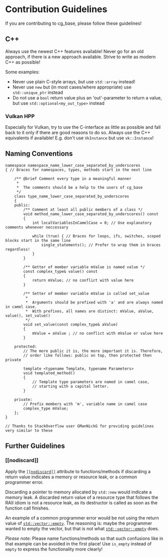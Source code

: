 # Contribution Guidelines

If you are contributing to cg_base, please follow these guidelines!

## C++

Always use the newest C++ features available! Never go for an old approach, if there is a new approach available.
Strive to write as modern C++ as possible!

Some examples:
* Never use plain C-style arrays, but use `std::array` instead!
* Never use `new` but (in most cases/where appropriate) use `std::unique_ptr` instead
* Do not use a `bool` return value plus an 'out'-parameter to return a value, but use `std::optional<my_out_type>` instead

### Vulkan HPP

Especially for Vulkan, try to use the C-interface as little as possible and fall back to it only if there are good reasons to do so. Always use the C++ equivalents if available! E.g. don't use `VkInstance` but use `vk::Instance`!

## Naming Conventions

```
namespace namespace_name_lower_case_separated_by_underscores
{ // Braces for namespaces, types, methods start in the next line

    /** @brief Comment every type in a meaningful manner
     *	
     *	The comments should be a help to the users of cg_base
     */
    class type_name_lower_case_separated_by_underscores
    { 
    public:
        /** Comment at least all public members of a class */
        void method_name_lower_case_separated_by_underscores() const
        {
            int localVariablesInCamelCase = 0; // Use explanatory comments whenever neccessary

            while (true) { // Braces for loops, ifs, switches, scoped blocks start in the same line
                single_statements(); // Prefer to wrap them in braces regardless!
            }
        }

        /** Getter of member variable mValue is named value */
        const complex_type& value() const
        {
            return mValue; // no conflict with value here
        }

        /** Setter of member variable mValue is called set_value 
         *
         *  Arguments should be prefixed with 'a' and are always named in camel case.
         *  With prefixes, all names are distinct: mValue, aValue, value(), set_value()
         */
        void set_value(const complex_type& aValue)
        {
            mValue = aValue ; // no conflict with mValue or value here
        }

    protected:
        // The more public it is, the more important it is. Therefore,
        // order like follows: public on top, then protected then private

        template <typename Template, typename Parameters>
        void templated_method()
        {
            // Template type parameters are named in camel case,
            // starting with a capital letter.
        }

    private:
        // Prefix members with 'm', variable name in camel case
        complex_type mValue;
    };
}

// Thanks to StackOverflow user GManNickG for providing guidelines very similar to these
```

## Further Guidelines

### [[nodiscard]]

Apply the [``[[nodiscard]]``](https://en.cppreference.com/w/cpp/language/attributes/nodiscard) attribute to functions/methods if discarding a return value indicates a memory or resource leak, or a common programmer error.

Discarding a pointer to memory allocated by `std::new` would indicate a memory leak. A discarded return value of a resource type that follows the RAII idiom is not a resource leak, as its destructor is called as soon as the function call finishes.

An example of a common programmer error would be not using the return value of [`std::vector::empty`](https://en.cppreference.com/w/cpp/container/vector/empty). The reasoning is: maybe the programmer wanted to empty the vector, but that is not what [`std::vector::empty`](https://en.cppreference.com/w/cpp/container/vector/empty) does.

_Please note:_ Please name functions/methods so that such confusions like in that example can be avoided in the first place! Use `is_empty` instead of `empty` to express the functionality more clearly!